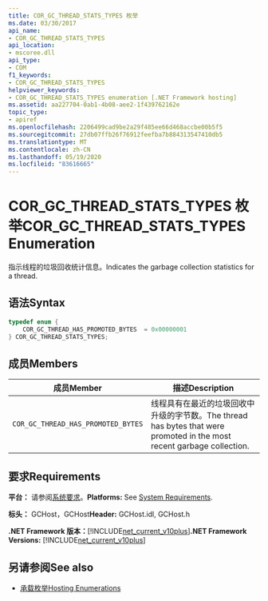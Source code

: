 ```yaml
---
title: COR_GC_THREAD_STATS_TYPES 枚举
ms.date: 03/30/2017
api_name:
- COR_GC_THREAD_STATS_TYPES
api_location:
- mscoree.dll
api_type:
- COM
f1_keywords:
- COR_GC_THREAD_STATS_TYPES
helpviewer_keywords:
- COR_GC_THREAD_STATS_TYPES enumeration [.NET Framework hosting]
ms.assetid: aa227704-0ab1-4b08-aee2-1f439762162e
topic_type:
- apiref
ms.openlocfilehash: 2206499cad9be2a29f485ee66d468accbe00b5f5
ms.sourcegitcommit: 27db07ffb26f76912feefba7b884313547410db5
ms.translationtype: MT
ms.contentlocale: zh-CN
ms.lasthandoff: 05/19/2020
ms.locfileid: "83616665"
---
```

# <a name="cor_gc_thread_stats_types-enumeration"></a><span data-ttu-id="ae38e-102">COR_GC_THREAD_STATS_TYPES 枚举</span><span class="sxs-lookup"><span data-stu-id="ae38e-102">COR_GC_THREAD_STATS_TYPES Enumeration</span></span>
<span data-ttu-id="ae38e-103">指示线程的垃圾回收统计信息。</span><span class="sxs-lookup"><span data-stu-id="ae38e-103">Indicates the garbage collection statistics for a thread.</span></span>  
  
## <a name="syntax"></a><span data-ttu-id="ae38e-104">语法</span><span class="sxs-lookup"><span data-stu-id="ae38e-104">Syntax</span></span>  
  
```cpp  
typedef enum {  
    COR_GC_THREAD_HAS_PROMOTED_BYTES  = 0x00000001  
} COR_GC_THREAD_STATS_TYPES;  
```  
  
## <a name="members"></a><span data-ttu-id="ae38e-105">成员</span><span class="sxs-lookup"><span data-stu-id="ae38e-105">Members</span></span>  
  
|<span data-ttu-id="ae38e-106">成员</span><span class="sxs-lookup"><span data-stu-id="ae38e-106">Member</span></span>|<span data-ttu-id="ae38e-107">描述</span><span class="sxs-lookup"><span data-stu-id="ae38e-107">Description</span></span>|  
|------------|-----------------|  
|`COR_GC_THREAD_HAS_PROMOTED_BYTES`|<span data-ttu-id="ae38e-108">线程具有在最近的垃圾回收中升级的字节数。</span><span class="sxs-lookup"><span data-stu-id="ae38e-108">The thread has bytes that were promoted in the most recent garbage collection.</span></span>|  
  
## <a name="requirements"></a><span data-ttu-id="ae38e-109">要求</span><span class="sxs-lookup"><span data-stu-id="ae38e-109">Requirements</span></span>  
 <span data-ttu-id="ae38e-110">**平台：** 请参阅[系统要求](../../get-started/system-requirements.md)。</span><span class="sxs-lookup"><span data-stu-id="ae38e-110">**Platforms:** See [System Requirements](../../get-started/system-requirements.md).</span></span>  
  
 <span data-ttu-id="ae38e-111">**标头：** GCHost，GCHost</span><span class="sxs-lookup"><span data-stu-id="ae38e-111">**Header:** GCHost.idl, GCHost.h</span></span>  
  
 <span data-ttu-id="ae38e-112">**.NET Framework 版本：**[!INCLUDE[net_current_v10plus](../../../../includes/net-current-v10plus-md.md)]</span><span class="sxs-lookup"><span data-stu-id="ae38e-112">**.NET Framework Versions:** [!INCLUDE[net_current_v10plus](../../../../includes/net-current-v10plus-md.md)]</span></span>  
  
## <a name="see-also"></a><span data-ttu-id="ae38e-113">另请参阅</span><span class="sxs-lookup"><span data-stu-id="ae38e-113">See also</span></span>

- [<span data-ttu-id="ae38e-114">承载枚举</span><span class="sxs-lookup"><span data-stu-id="ae38e-114">Hosting Enumerations</span></span>](hosting-enumerations.md)
